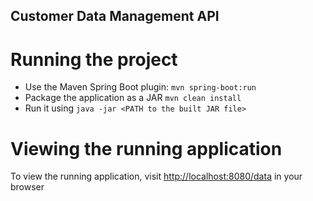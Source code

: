 ## Customer Data Management API 


# Running the project

* Use the Maven Spring Boot plugin: `mvn spring-boot:run`
* Package the application as a JAR `mvn clean install`
* Run it using `java -jar <PATH to the built JAR file>`

# Viewing the running application
To view the running application, visit [http://localhost:8080/data](http://localhost:8080/data) in your browser

